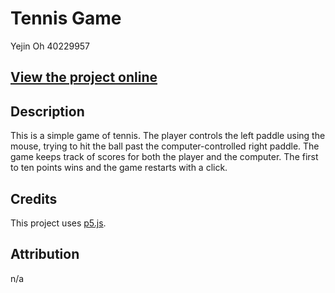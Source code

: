 # Tennis Game
Yejin Oh 40229957

## [View the project online](https://yejiweji.github.io/cart253/)

## Description
This is a simple game of tennis. The player controls the left paddle using the mouse, trying to hit the ball past the computer-controlled right paddle. The game keeps track of scores for both the player and the computer. The first to ten points wins and the game restarts with a click.

## Credits
This project uses [p5.js](https://p5js.org).

## Attribution
n/a

